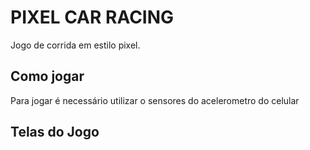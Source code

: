 # PIXEL CAR RACING

Jogo de corrida em estilo pixel.

## Como jogar

Para jogar é necessário utilizar o sensores do acelerometro do celular


## Telas do Jogo
